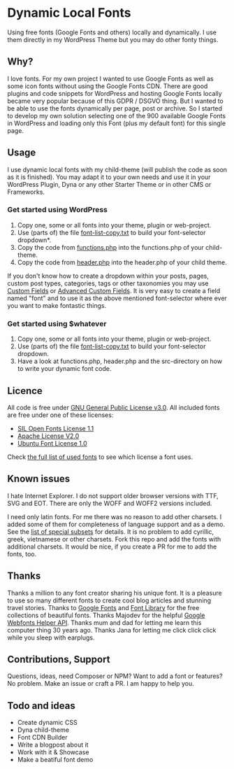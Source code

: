 # Dynamic Local Fonts

Using free fonts (Google Fonts and others) locally and dynamically. I use them directly in my WordPress Theme but you may do other fonty things.

## Why?

I love fonts. For my own project I wanted to use Google Fonts as well as some icon fonts without using the Google Fonts CDN. There are good plugins and code snippets for WordPress and hosting Google Fonts locally became very popular because of this GDPR / DSGVO thing. But I wanted to be able to use the fonts dynamically per page, post or archive. So I started to develop my own solution selecting one of the 900 available Google Fonts in WordPress and loading only this Font (plus my default font) for this single page.

## Usage

I use dynamic local fonts with my child-theme (will publish the code as soon as it is finished). You may adapt it to your own needs and use it in your WordPress Plugin, Dyna or any other Starter Theme or in other CMS or Frameworks.

### Get started using WordPress

1) Copy one, some or all fonts into your theme, plugin or web-project.
2) Use (parts of) the file [font-list-copy.txt](font-list-copy.txt) to build your font-selector dropdown*.
3) Copy the code from [functions.php](functions.php) into the functions.php of your child-theme.
4) Copy the code from [header.php](header.php) into the header.php of your child theme.

If you don't know how to create a dropdown within your posts, pages, custom post types, categories, tags or other taxonomies you may use [Custom Fields](custom-fields.php) or [Advanced Custom Fields](acf-example.json). It is very easy to create a field named "font" and to use it as the above mentioned font-selector where ever you want to make fontastic things.

### Get started using $whatever

1) Copy one, some or all fonts into your theme, plugin or web-project.
2) Use (parts of) the file [font-list-copy.txt](font-list-copy.txt) to build your font-selector dropdown.
3) Have a look at functions.php, header.php and the src-directory on how to write your dynamic font code. 

## Licence

All code is free under [GNU General Public License v3.0](LICENSE). All included fonts are free under one of these licenses:

- [SIL Open Fonts License 1.1](https://opensource.org/licenses/OFL-1.1)
- [Apache License V2.0](https://www.apache.org/licenses/LICENSE-2.0)
- [Ubuntu Font License 1.0](https://www.ubuntu.com/legal/terms-and-policies/font-licence)

Check [the full list of used fonts](all-fonts.csv) to see which license a font uses.

## Known issues

I hate Internet Explorer. I do not support older browser versions with TTF, SVG and EOT. There are only the WOFF and WOFF2 versions included.

I need only latin fonts. For me there was no reason to add other charsets. I added some of them for completeness of language support and as a demo. See the [list of special subsets](SUBSETS.md) for details. It is no problem to add cyrillic, greek, vietnamese or other charsets. Fork this repo and add the fonts with additional charsets. It would be nice, if you create a PR for me to add the fonts, too.

## Thanks

Thanks a million to any font creator sharing his unique font. It is a pleasure to use so many different fonts to create cool blog articles and stunning travel stories. Thanks to [Google Fonts](https://fonts.google.com) and [Font Library](https://fontlibrary.org) for the free collections of beautiful fonts. Thanks Majodev for the helpful [Google Webfonts Helper API](https://github.com/majodev/google-webfonts-helper/). Thanks mum and dad for letting me learn this computer thing 30 years ago. Thanks Jana for letting me click click click while you sleep with earplugs.

## Contributions, Support

Questions, ideas, need Composer or NPM? Want to add a font or features? No problem. Make an issue or craft a PR. I am happy to help you.

## Todo and ideas

- Create dynamic CSS
- Dyna child-theme
- Font CDN Builder
- Write a blogpost about it
- Work with it & Showcase
- Make a beatiful font demo
